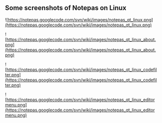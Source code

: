 ## Some screenshots of Notepas on Linux ##

![https://notepas.googlecode.com/svn/wiki/images/notepas_qt_linux.png](https://notepas.googlecode.com/svn/wiki/images/notepas_qt_linux.png)

![https://notepas.googlecode.com/svn/wiki/images/notepas_qt_linux_about.png](https://notepas.googlecode.com/svn/wiki/images/notepas_qt_linux_about.png)

![https://notepas.googlecode.com/svn/wiki/images/notepas_qt_linux_codefilter.png](https://notepas.googlecode.com/svn/wiki/images/notepas_qt_linux_codefilter.png)

![https://notepas.googlecode.com/svn/wiki/images/notepas_qt_linux_editormenu.png](https://notepas.googlecode.com/svn/wiki/images/notepas_qt_linux_editormenu.png)